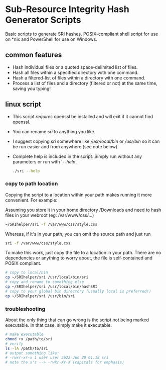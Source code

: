 # Sub-Resource Integrity Hash Generator Scripts

Basic scripts to generate SRI hashes. POSIX-compliant shell script for use on *nix and PowerShell for use on Windows.

## common features

- Hash individual files or a quoted space-delimited list of files.
- Hash all files within a specified directory with one command.
- Hash a filtered-list of files within a directory with one command.
- Process a list of files and a directory (filtered or not) at the same time, saving you typing!

## linux script

- This script *requires* openssl be installed and will exit if it cannot find openssl.
- You can rename *sri* to anything you like.
- I suggest copying *sri* somewhere like */usr/local/bin* or */usr/bin* so it can be run easier and from anywhere (see note below).
- Complete help is included in the script. Simply run without any parameters or run with '*--help*'.

  ```bash
  ./sri --help
  ```

### copy to path location

Copying the script to a location within your path makes running it more convenient. For example:

Assuming you store it in your home directory /Downloads and need to hash files in your webroot (eg: /var/www/css/...)

```bash
~/SRIhelper/sri -f /var/www/css/style.css
```

Whereas, if it's in your path, you can omit the source path and just run

```bash
sri -f /var/www/css/style.css
```

To make this work, just copy the file to a location in your path. There are no dependencies or anything to worry about, the file is self-contained and POSIX compliant.

```bash
# copy to local/bin
cp ~/SRIhelper/sri /usr/local/bin/sri
# copy and rename to something else
cp ~/SRIhelper/sri /usr/local/bin/hashSRI
# copy to your global bin directory (usually local is preferred!)
cp ~/SRIhelper/sri /usr/bin/sri
```

### troubleshooting

About the only thing that can go wrong is the script not being marked executable. In that case, simply make it executable:

```bash
# make executable
chmod +x /path/to/sri
# verify
ls -lA /path/to/sri
# output something like:
# -rwxr-xr-x 1 user user 3622 Jun 20 01:18 sri
# note the x's --> -rwXr-Xr-X (capitals for emphasis)
```
